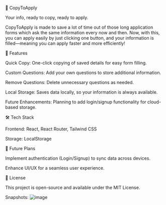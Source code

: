 📌 CopyToApply

Your info, ready to copy, ready to apply.

CopyToApply is made to save a lot of time out of those long application forms which ask the same information every now and then. Now, with this, you can apply easily by just clicking one button, and your information is filled—meaning you can apply faster and more efficiently!

🚀 Features

Quick Copy: One-click copying of saved details for easy form filling.

Custom Questions: Add your own questions to store additional information.

Remove Questions: Delete unnecessary questions as needed.

Local Storage: Saves data locally, so your information is always available.

Future Enhancements: Planning to add login/signup functionality for cloud-based storage.

🛠️ Tech Stack

Frontend: React, React Router, Tailwind CSS

Storage: LocalStorage

📌 Future Plans

Implement authentication (Login/Signup) to sync data across devices.

Enhance UI/UX for a seamless user experience.

📄 License

This project is open-source and available under the MIT License.

Snapshots:
![image](https://github.com/user-attachments/assets/a1eb1767-8b74-4f25-a7c4-8142ee4b610f)


